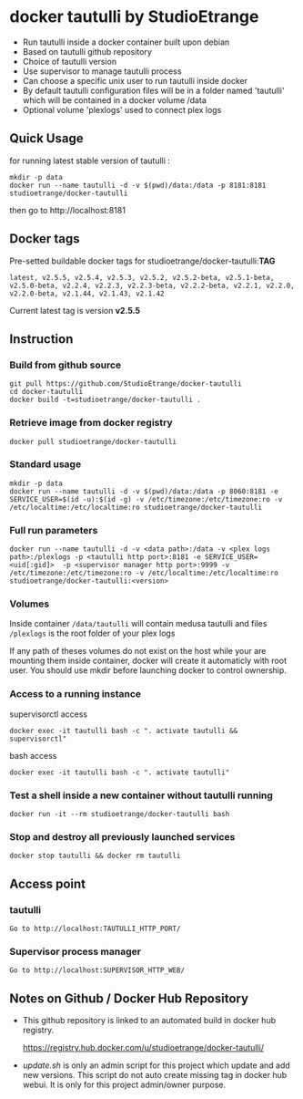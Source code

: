 # docker tautulli by StudioEtrange

* Run tautulli inside a docker container built upon debian
* Based on tautulli github repository
* Choice of tautulli version
* Use supervisor to manage tautulli process
* Can choose a specific unix user to run tautulli inside docker
* By default tautulli configuration files will be in a folder named 'tautulli' which will be contained in a docker volume /data
* Optional volume 'plexlogs' used to connect plex logs

## Quick Usage

for running latest stable version of tautulli :

	mkdir -p data
	docker run --name tautulli -d -v $(pwd)/data:/data -p 8181:8181 studioetrange/docker-tautulli

then go to http://localhost:8181

## Docker tags

Pre-setted buildable docker tags for studioetrange/docker-tautulli:__TAG__

	latest, v2.5.5, v2.5.4, v2.5.3, v2.5.2, v2.5.2-beta, v2.5.1-beta, v2.5.0-beta, v2.2.4, v2.2.3, v2.2.3-beta, v2.2.2-beta, v2.2.1, v2.2.0, v2.2.0-beta, v2.1.44, v2.1.43, v2.1.42

Current latest tag is version __v2.5.5__

## Instruction

### Build from github source

	git pull https://github.com/StudioEtrange/docker-tautulli
	cd docker-tautulli
	docker build -t=studioetrange/docker-tautulli .

### Retrieve image from docker registry

	docker pull studioetrange/docker-tautulli

### Standard usage

	mkdir -p data
	docker run --name tautulli -d -v $(pwd)/data:/data -p 8060:8181 -e SERVICE_USER=$(id -u):$(id -g) -v /etc/timezone:/etc/timezone:ro -v /etc/localtime:/etc/localtime:ro studioetrange/docker-tautulli

### Full run parameters

	docker run --name tautulli -d -v <data path>:/data -v <plex logs path>:/plexlogs -p <tautulli http port>:8181 -e SERVICE_USER=<uid[:gid]>  -p <supervisor manager http port>:9999 -v /etc/timezone:/etc/timezone:ro -v /etc/localtime:/etc/localtime:ro studioetrange/docker-tautulli:<version>

### Volumes

Inside container
`/data/tautulli` will contain medusa tautulli and files
`/plexlogs` is the root folder of your plex logs

If any path of theses volumes do not exist on the host while your are mounting them inside container, docker will create it automaticly with root user. You should use mkdir before launching docker to control ownership.


### Access to a running instance

supervisorctl access

	docker exec -it tautulli bash -c ". activate tautulli && supervisorctl"
	
bash access

	docker exec -it tautulli bash -c ". activate tautulli"

### Test a shell inside a new container without tautulli running

	docker run -it --rm studioetrange/docker-tautulli bash
	
### Stop and destroy all previously launched services

	docker stop tautulli && docker rm tautulli

## Access point

### tautulli

	Go to http://localhost:TAUTULLI_HTTP_PORT/

### Supervisor process manager

	Go to http://localhost:SUPERVISOR_HTTP_WEB/

## Notes on Github / Docker Hub Repository

* This github repository is linked to an automated build in docker hub registry.

	https://registry.hub.docker.com/u/studioetrange/docker-tautulli/

* _update.sh_ is only an admin script for this project which update and add new versions. This script do not auto create missing tag in docker hub webui. It is only for this project admin/owner purpose.
